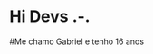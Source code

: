 # Hi Devs .-.
#Me chamo Gabriel e tenho 16 anos

<!--
**Empresas que ja tive experiencia de trabalho**

Costão do Santinho como Jovem Aprendiz no escritório de informatica e estágio também pelo Costão do Santinho

Atualmente estou trabalhando como estágiario pela Faculdade Senai-Florianópolis SC

Estou procurando Vagas como estágio em programação

**ajudas**

Python, nodeJS e Typescript

**Contato**

e-mail: gabrielvasconcellos76@gmail.com

**Curiosidades**

Sou muito conversador mas sempre executo minhas tarefas gosto de trabalhar em equipe e já tenho bastante experiencia em manutenção e suporte de informática mas busco a área de programação pois me sinto desafiado.
-->

